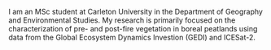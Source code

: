 I am an MSc student at Carleton University in the Department of Geography and Environmental Studies. My research is primarily focused on the characterization of pre- and post-fire vegetation in boreal peatlands using data from the Global Ecosystem Dynamics Investion (GEDI) and ICESat-2. 
